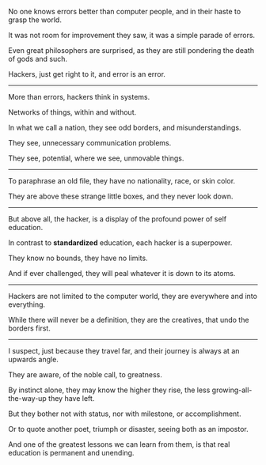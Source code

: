No one knows errors better than computer people,
and in their haste to grasp the world.

It was not room for improvement they saw,
it was a simple parade of errors.

Even great philosophers are surprised,
as they are still pondering the death of gods and such.

Hackers, just get right to it,
and error is an error.

---

More than errors,
hackers think in systems.

Networks of things,
within and without.

In what we call a nation,
they see odd borders, and misunderstandings.

They see,
unnecessary communication problems.

They see,
potential, where we see, unmovable things.

---

To paraphrase an old file,
they have no nationality, race, or skin color.

They are above these strange little boxes,
and they never look down.

---

But above all, the hacker,
is a display of the profound power of self education.

In contrast to __standardized__ education,
each hacker is a superpower.

They know no bounds,
they have no limits.

And if ever challenged,
they will peal whatever it is down to its atoms.

---

Hackers are not limited to the computer world,
they are everywhere and into everything.

While there will never be a definition,
they are the creatives, that undo the borders first.

---

I suspect, just because they travel far,
and their journey is always at an upwards angle.

They are aware, of the noble call,
to greatness.

By instinct alone, they may know the higher they rise,
the less growing-all-the-way-up they have left.

But they bother not with status,
nor with milestone, or accomplishment.

Or to quote another poet,
triumph or disaster, seeing both as an impostor.

And one of the greatest lessons we can learn from them,
is that real education is permanent and unending.
